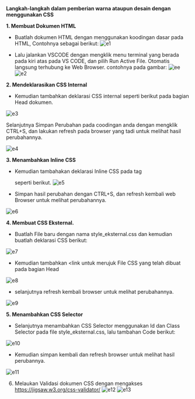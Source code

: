**<b>Langkah-langkah dalam pemberian warna ataupun desain dengan menggunakan CSS</b>**

**1. Membuat Dokumen HTML**
    

- Buatlah dokumen HTML dengan menggunakan koodingan dasar pada HTML, Contohnya sebagai berikut:
![e1](https://user-images.githubusercontent.com/81581236/113515920-93fc7080-95a1-11eb-9b53-fbb2830fd0b2.PNG)

- Lalu jalankan VSCODE dengan mengklik menu terminal yang berada pada kiri atas pada VS CODE, dan pilih Run Active File. Otomatis langsung terhubung ke Web Browser. contohnya pada gambar:
 ![ee](https://user-images.githubusercontent.com/81581236/113516135-da9e9a80-95a2-11eb-8bfc-93930fec67b5.PNG)
![e2](https://user-images.githubusercontent.com/81581236/113516140-e38f6c00-95a2-11eb-896b-984abdf293f4.PNG)

**2. Mendeklarasikan CSS Internal**
    
 

-  Kemudian tambahkan deklarasi CSS internal seperti berikut pada bagian Head dokumen.

![e3](https://user-images.githubusercontent.com/81581236/113516356-03735f80-95a4-11eb-9963-ebe7bc72996c.PNG)

Selanjutnya Simpan Perubahan pada coodingan anda dengan mengklik CTRL+S, dan lakukan refresh pada browser yang tadi untuk melihat hasil perubahannya.

![e4](https://user-images.githubusercontent.com/81581236/113516495-c196e900-95a4-11eb-9d7a-115d9e7431db.PNG)

**3. Menambahkan Inline CSS**

- Kemudian tambahakan deklarasi Inline CSS pada tag <p> seperti berikut.
![e5](https://user-images.githubusercontent.com/81581236/113516577-3407c900-95a5-11eb-8144-3efcdcd708b7.PNG)
- Simpan hasil  perubahan dengan CTRL+S, dan refresh kembali web Browser untuk melihat perubahannya.

![e6](https://user-images.githubusercontent.com/81581236/113516625-792bfb00-95a5-11eb-9d7c-2b004dca68a6.PNG)

**4. Membuat CSS Eksternal.**
- Buatlah File baru dengan nama style_eksternal.css dan kemudian buatlah deklarasi CSS berikut:

![e7](https://user-images.githubusercontent.com/81581236/113516664-b8f2e280-95a5-11eb-9854-f047e8490294.PNG)
- Kemudian tambahkan <link untuk merujuk File CSS yang telah dibuat pada bagian Head

![e8](https://user-images.githubusercontent.com/81581236/113516706-edff3500-95a5-11eb-9938-53a012708df6.PNG)
- selanjutnya refresh kembali browser untuk melihat perubahannya.

![e9](https://user-images.githubusercontent.com/81581236/113516741-23a41e00-95a6-11eb-8e67-e68ac5cfdfc5.PNG)

**5. Menambahkan CSS Selector**
- Selanjutnya menambahkan CSS Selector menggunakan Id dan Class Selector pada file style_eksternal.css, lalu tambahan Code berikut:

![e10](https://user-images.githubusercontent.com/81581236/113516826-a3ca8380-95a6-11eb-9f4f-07b8fc77846b.PNG)

- Kemudian simpan kembali dan refresh browser untuk melihat hasil perubannya.

![e11](https://user-images.githubusercontent.com/81581236/113516853-ce1c4100-95a6-11eb-9290-78639b43d4f2.PNG)

6. Melaukan Validasi dokumen CSS dengan mengakses https://jigsaw.w3.org/css-validator/
![e12](https://user-images.githubusercontent.com/81581236/113517206-bf368e00-95a8-11eb-92e4-b6e921587c35.PNG)
![e13](https://user-images.githubusercontent.com/81581236/113517214-c52c6f00-95a8-11eb-85b8-2a60929d8b67.PNG)


